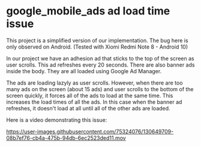 # google_mobile_ads ad load time issue

This project is a simplified version of our implementation. The bug here is only observed on Android. (Tested with Xiomi Redmi Note 8 - Android 10)

In our project we have an adhesion ad that sticks to the top of the screen as user scrolls. This ad refreshes every 20 seconds. There are also banner ads inside the body. They are all loaded using Google Ad Manager.

The ads are loading lazyly as user scrolls. However, when there are too many ads on the screen (about 15 ads) and user scrolls to the bottom of the screen quickly, it forces all of the ads to load at the same time. This increases the load times of all the ads. In this case when the banner ad refreshes, it doesn't load at all until all of the other ads are loaded. 

Here is a video demonstrating this issue:

https://user-images.githubusercontent.com/75324076/130649709-08b7ef76-cb4a-475b-94db-6ec2523ded11.mov
